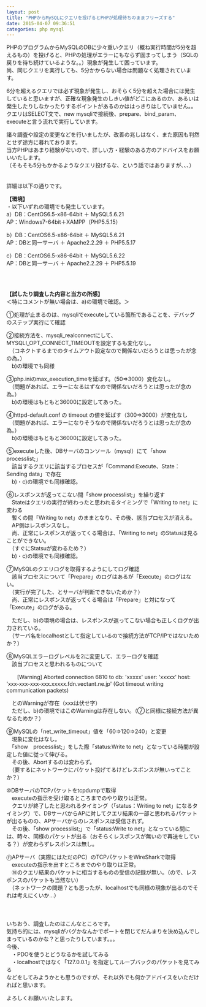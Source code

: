 ```yaml
---
layout: post
title: "PHPからMySQLにクエリを投げるとPHPが処理待ちのままフリーズする"
date: 2015-04-07 09:36:51
categories: php mysql
---
```

<p>PHPのプログラムからMySQLのDBに少々重いクエリ（概ね実行時間が5分を超えるもの）を投げると、PHPの処理がエラーにもならず固まってしまう（SQLの戻りを待ち続けているような。。）現象が発生して困っています。<br>
尚、同じクエリを実行しても、5分かからない場合は問題なく処理されています。</p>

<p>6分を超えるクエリでは必ず現象が発生し、おそらく5分を超えた場合には発生していると思いますが、正確な現象発生のしきい値がどこにあるのか、あるいは発生したりしなかったりするポイントがあるのかははっきりはしていません。。<br>
クエリはSELECT文で、new mysqliで接続後、prepare、bind_param、executeと言う流れで実行しています。</p>

<p>諸々調査や設定の変更などを行いましたが、改善の兆しはなく、また原因も判然とせず途方に暮れております。<br>
当方PHPはあまり経験がないので、詳しい方・経験のある方のアドバイスをお願いいたします。<br>
（そもそも5分もかかるようなクエリ投げるな、という話ではありますが、、、）</p>

<p>　<br>
詳細は以下の通りです。</p>

<p><strong>【環境】</strong><br>
・以下いずれの環境でも発生しています。<br>
a）DB：CentOS6.5-x86-64bit ＋ MySQL5.6.21<br>
   AP：Windows7-64bit＋XAMPP（PHP5.5.15）</p>

<p>b）DB：CentOS6.5-x86-64bit ＋ MySQL5.6.21<br>
   AP：DBと同一サーバ ＋ Apache2.2.29 ＋ PHP5.5.17</p>

<p>c）DB：CentOS6.5-x86-64bit ＋ MySQL5.6.22<br>
   AP：DBと同一サーバ ＋ Apache2.2.29 ＋ PHP5.5.19<br>
　<br>
　<br>
　<br>
<strong>【試したり調査した内容と当方の所感】</strong><br>
＜特にコメントが無い場合は、a)の環境で確認。＞</p>

<p>①処理が止まるのは、mysqliでexecuteしている箇所であることを、デバッグのステップ実行にて確認</p>

<p>②接続方法を、mysqli_realconnectにして、MYSQLI_OPT_CONNECT_TIMEOUTを設定するも変化なし。<br>
　（コネクトするまでのタイムアウト設定なので関係ないだろうとは思ったが念の為。）<br>
　b)の環境でも同様</p>

<p>③php.iniのmax_execution_timeを延ばす。（50⇒3000）変化なし。<br>
　（問題があれば、エラーになるはずなので関係ないだろうとは思ったが念の為。）<br>
　b)の環境はもともと36000に設定してあった。</p>

<p>④httpd-default.conf の timeout の値を延ばす（300⇒3000）が変化なし<br>
　（問題があれば、エラーになりそうなので関係ないだろうとは思ったが念の為。）<br>
　b)の環境はもともと36000に設定してあった。</p>

<p>⑤executeした後、DBサーバのコンソール（mysql）にて「show processlist;」<br>
　該当するクエリに該当するプロセスが「Command:Execute、State：Sending data」で存在<br>
　b)・c)の環境でも同様確認。</p>

<p>⑥レスポンスが返ってこない間「show processlist;」を繰り返す<br>
　Stateはクエリの実行が終わったと思われるタイミングで「Writing to net」に変わる<br>
　暫くの間「Writing to net」のままとなり、その後、該当プロセスが消える。<br>
　AP側はレスポンスなし。<br>
　尚、正常にレスポンスが返ってくる場合は、「Writing to net」のStatusは見ることができない。<br>
　（すぐにStatsuが変わるため？）<br>
　b)・c)の環境でも同様確認。</p>

<p>⑦MySQLのクエリログを取得するようにしてログ確認<br>
　該当プロセスについて「Prepare」のログはあるが「Execute」のログはない。<br>
　（実行が完了した、とサーバが判断できないためか？）<br>
　尚、正常にレスポンスが返ってくる場合は「Prepare」と対になって「Execute」のログがある。</p>

<p>　ただし、b)の環境の場合は、レスポンスが返ってこない場合も正しくログが出力されている。<br>
　（サーバ名をlocalhostとして指定しているので接続方法がTCP/IPではないためか？）</p>

<p>⑧MySQLエラーログレベルを2に変更して、エラーログを確認<br>
　該当プロセスと思われるものについて</p>

<p>　　[Warning] Aborted connection 6810 to db: 'xxxxx' user: 'xxxxx' host: 'xxx-xxx-xxx-xxx.xxxxx.fdn.vectant.ne.jp' (Got timeout writing communication packets)</p>

<p>　とのWarningが存在（xxxは伏せ字）<br>
　ただし、b)の環境ではこのWarningは存在しない。（⑦と同様に接続方法が異なるためか？）</p>

<p>⑨MySQLの「net_write_timeout」値を「60⇒120⇒240」と変更<br>
　現象に変化はなし。<br>
　「show　processlist;」をした際「status:Write to net」となっている時間が設定した値に従って伸びる。<br>
　その後、Abortするのは変わらず。<br>
　（要するにネットワークにパケット投げてるけどレスポンスが無いってことか？）</p>

<p>⑩DBサーバのTCPパケットをtcpdumpで取得<br>
　executeの指示を受け取るところまでのやり取りは正常。<br>
　クエリが終了したと思われるタイミング（「status：Writing to net」になるタイミング）で、DBサーバからAPに対してクエリ結果の一部と思われるパケットが出るものの、APサーバからのレスポンスは受信されず。<br>
　その後、「show processlist;」で「status:Write to net」となっている間には、時々、同様のパケットが出る（おそらくレスポンスが無いので再送をしている？）が変わらずレスポンスは無し。</p>

<p>⑪APサーバ（実際にはただのPC）のTCPパケットをWireSharkで取得<br>
　executeの指示を出すところまでのやり取りは正常。<br>
　⑩のクエリ結果のパケットに相当するものの受信の記録が無い。（ので、レスポンスのパケットも当然ない）<br>
　（ネットワークの問題？とも思ったが、localhostでも同様の現象が出るのでそれは考えにくいか…）</p>

<p>　　<br>
　<br>
いちおう、調査したのはこんなところです。<br>
気持ち的には、mysqliがバグかなんかでポートを閉じてだんまりを決め込んでしまっているのかな？と思ったりしています。。。<br>
今後、<br>
　・PDOを使うとどうなるかを試してみる<br>
　・localhostではなく「127.0.0.1」を指定してループバックのパケットを見てみる<br>
などをしてみようかとも思うのですが、それ以外でも何かアドバイスをいただければと思います。</p>

<p>よろしくお願いいたします。</p>
